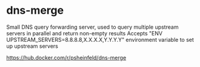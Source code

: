 # dns-merge
Small DNS query forwarding server, used to query multiple upstream servers in parallel and return non-empty results
Accepts "ENV UPSTREAM_SERVERS=8.8.8.8,X.X.X.X,Y.Y.Y.Y" environment variable to set up upstream servers


https://hub.docker.com/r/psheinfeld/dns-merge
